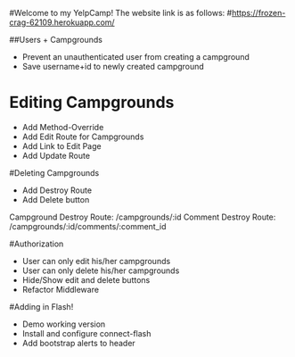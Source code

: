 #Welcome to my YelpCamp! The website link is as follows:
#https://frozen-crag-62109.herokuapp.com/

##Users + Campgrounds
* Prevent an unauthenticated user from creating a campground
* Save username+id to newly created campground

# Editing Campgrounds
* Add Method-Override
* Add Edit Route for Campgrounds
* Add Link to Edit Page
* Add Update Route

#Deleting Campgrounds
* Add Destroy Route
* Add Delete button

Campground Destroy Route: /campgrounds/:id
Comment Destroy Route: 	  /campgrounds/:id/comments/:comment_id

#Authorization
* User can only edit his/her campgrounds
* User can only delete his/her campgrounds
* Hide/Show edit and delete buttons
* Refactor Middleware

#Adding in Flash!
* Demo working version
* Install and configure connect-flash
* Add bootstrap alerts to header
